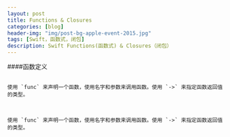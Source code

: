 ```yaml
---
layout: post
title: Functions & Closures
categories: [blog]
header-img: "img/post-bg-apple-event-2015.jpg"
tags: [Swift，函数式，闭包]
description: Swift Functions(函数式) & Closures（闭包）
---
```


####函数定义

```

使用 `func` 来声明一个函数，使用名字和参数来调用函数。使用 `->` 来指定函数返回值的类型。

	
```

    使用 `func` 来声明一个函数，使用名字和参数来调用函数。使用 `->` 来指定函数返回值的类型。
  
 

